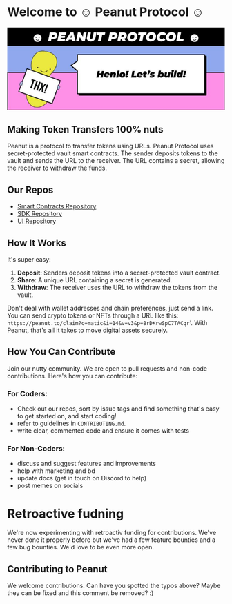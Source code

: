 # Welcome to ☺ Peanut Protocol ☺

![Peanut Protocol Logo](banner.jpg)

## Making Token Transfers 100% nuts

Peanut is a protocol to transfer tokens using URLs. Peanut Protocol uses secret-protected vault smart contracts. The sender deposits tokens to the vault and sends the URL to the receiver. The URL contains a secret, allowing the receiver to withdraw the funds. 

## Our Repos
- [Smart Contracts Repository](https://github.com/peanutprotocol/peanut-contracts)
- [SDK Repository](https://github.com/peanutprotocol/peanut-sdk)
- [UI Repository](https://github.com/peanutprotocol/peanut-ui)

## How It Works
It's super easy:
1. **Deposit**: Senders deposit tokens into a secret-protected vault contract.
2. **Share**: A unique URL containing a secret is generated.
3. **Withdraw**: The receiver uses the URL to withdraw the tokens from the vault.

Don't deal with wallet addresses and chain preferences, just send a link. You can send crypto tokens or NFTs through a URL like this:
`https://peanut.to/claim?c=matic&i=14&v=v3&p=8rDKrwSpC7TACqrl`
With Peanut, that's all it takes to move digital assets securely.

## How You Can Contribute
Join our nutty community. We are open to pull requests and non-code contributions. Here's how you can contribute:

### For Coders:
- Check out our repos, sort by issue tags and find something that's easy to get started on, and start coding!
- refer to guidelines in `CONTRIBUTING.md`.
- write clear, commented code and ensure it comes with tests

### For Non-Coders:
- discuss and suggest features and improvements
- help with marketing and bd
- update docs (get in touch on Discord to help)
- post memes on socials

# Retroactive fudning
We're now experimenting with retroactiv funding for contributions. We've never done it properly before but we've had a few feature bounties and a few bug bounties. We'd love to be even more open.

## Contributing to Peanut
We welcome contributions. Can have you spotted the typos above? Maybe they can be fixed and this comment be removed? :)
